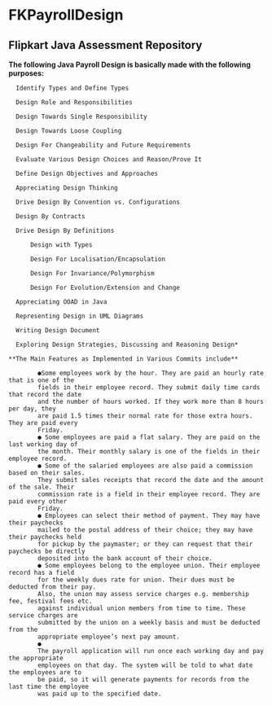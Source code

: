 # FKPayrollDesign
## Flipkart Java Assessment Repository

  __The following Java Payroll Design is basically made with the following purposes:__
  
      Identify Types and Define Types
      
      Design Role and Responsibilities
      
      Design Towards Single Responsibility
      
      Design Towards Loose Coupling
      
      Design For Changeability and Future Requirements
      
      Evaluate Various Design Choices and Reason/Prove It
      
      Define Design Objectives and Approaches
      
      Appreciating Design Thinking
      
      Drive Design By Convention vs. Configurations
      
      Design By Contracts
      
      Drive Design By Definitions
      
          Design with Types
          
          Design For Localisation/Encapsulation
          
          Design For Invariance/Polymorphism
          
          Design For Evolution/Extension and Change
      
      Appreciating OOAD in Java
      
      Representing Design in UML Diagrams
      
      Writing Design Document
      
      Exploring Design Strategies, Discussing and Reasoning Design*
      
    **The Main Features as Implemented in Various Commits include**
    
            ●Some employees work by the hour. They are paid an hourly rate that is one of the
            fields in their employee record. They submit daily time cards that record the date
            and the number of hours worked. If they work more than 8 hours per day, they
            are paid 1.5 times their normal rate for those extra hours. They are paid every
            Friday.
            ● Some employees are paid a flat salary. They are paid on the last working day of
            the month. Their monthly salary is one of the fields in their employee record.
            ● Some of the salaried employees are also paid a commission based on their sales.
            They submit sales receipts that record the date and the amount of the sale. Their
            commission rate is a field in their employee record. They are paid every other
            Friday.
            ● Employees can select their method of payment. They may have their paychecks
            mailed to the postal address of their choice; they may have their paychecks held
            for pickup by the paymaster; or they can request that their paychecks be directly
            deposited into the bank account of their choice.
            ● Some employees belong to the employee union. Their employee record has a field
            for the weekly dues rate for union. Their dues must be deducted from their pay.
            Also, the union may assess service charges e.g. membership fee, festival fees etc.
            against individual union members from time to time. These service charges are
            submitted by the union on a weekly basis and must be deducted from the
            appropriate employee’s next pay amount.
            ●
            The payroll application will run once each working day and pay the appropriate
            employees on that day. The system will be told to what date the employees are to
            be paid, so it will generate payments for records from the last time the employee
            was paid up to the specified date.

